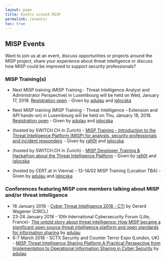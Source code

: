 ```yaml
---
layout: page
title: Events around MISP
permalink: /events/
toc: true
---
```


## MISP Events

Want to join us at an event, discuss opportunities or projects around the MISP project, share your experience about threat intelligence or discuss how MISP could be improved to support security professionals?

### MISP Training(s)


- Next MISP training (MISP Training - Threat Intelligence Analyst and Administrator Perspective) in Luxembourg will be held on Wed, January 17, 2018. [Registration open](https://www.eventbrite.com/e/misp-training-threat-intelligence-analyst-and-administrator-perspective-tickets-41038260542?aff=es2) - Given by [adulau](https://twitter.com/adulau) and [iglocska](https://twitter.com/Iglocska)
- Next MISP training (MISP Training - Threat Intelligence - Extension and API hands-on) in Luxembourg will be held on Thu, January 18, 2018. [Registration open](https://www.eventbrite.com/e/misp-training-threat-intelligence-extension-and-api-hands-on-tickets-41038554421?aff=es2) - Given by [adulau](https://twitter.com/adulau) and [iglocska](https://twitter.com/Iglocska)

- (hosted by SWITCH.CH in Zurich) - [MISP Training - Introduction to the Threat Intelligence Platform (MISP) for analysts, security professionals and incident responders](https://www.eventbrite.com/e/misp-training-introduction-to-the-threat-intelligence-platform-misp-for-analysts-security-tickets-41313905002?aff=es2) - Given by [rafi0t](https://twitter.com/rafi0t/) and [iglocska](https://twitter.com/Iglocska)
- (hosted by SWITCH.CH in Zurich) - [MISP Developer Training & Hackathon about the Threat Intelligence Platform](https://www.eventbrite.com/e/misp-developer-training-hackathon-about-the-threat-intelligence-platform-tickets-41314017338?aff=es2) - Given by [rafi0t](https://twitter.com/rafi0t/) and [iglocska](https://twitter.com/Iglocska)

- (hosted by CERT.at in Vienna) - 13-14/02 MISP Training (Location TBA) -  Given by [adulau](https://twitter.com/adulau) and [iglocska](https://twitter.com/Iglocska) 

### Conferences featuring MISP core members talking about MISP and/or threat intelligence

- 18 January 2018 - [Cyber Threat Intelligence 2018 - CTI](https://www.leadersinsecurity.org/events-old/icalrepeat.detail/2018/01/18/202/-/cyber-threat-intelligence-2018-cti.html) by Gerard Wagener (CIRCL)
- 23-24 January 2018 - 10th International Cybersecurity Forum (Lille, France)- [The untold story about threat intelligence: How MISP became a significant open source threat intelligence platform and open standards for information sharing](https://www.forum-fic.com/site/GB/Forum/Day_2,C60031,I60031.htm) by [adulau](https://twitter.com/adulau)
- 6-7 March 2018 - SCTX Security and Counter Terror Expo (London, UK) - [MISP Threat Intelligence Sharing Platform  A Practical Perspective from Implementation to Operational Information Sharing in Cyber Security](https://www.counterterrorexpo.com/cyber-threat-intelligence-kjgw/misp-threat-intelligence-sharing-platform--a-practical-perspective-from-implementation-to-operational-information-sharing-in-cyber-security) by [adulau](https://twitter.com/adulau)

